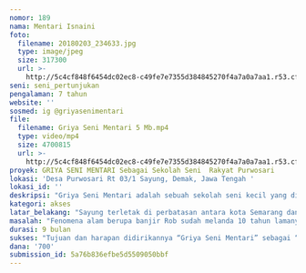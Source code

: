 ```yaml
---
nomor: 189
nama: Mentari Isnaini
foto:
  filename: 20180203_234633.jpg
  type: image/jpeg
  size: 317300
  url: >-
    http://5c4cf848f6454dc02ec8-c49fe7e7355d384845270f4a7a0a7aa1.r53.cf2.rackcdn.com/dfafc336-41ea-4639-a72a-61fc5e4e42ec/20180203_234633.jpg
seni: seni_pertunjukan
pengalaman: 7 tahun
website: ''
sosmed: ig @griyasenimentari
file:
  filename: Griya Seni Mentari 5 Mb.mp4
  type: video/mp4
  size: 4700815
  url: >-
    http://5c4cf848f6454dc02ec8-c49fe7e7355d384845270f4a7a0a7aa1.r53.cf2.rackcdn.com/b0064ee1-31a1-4ab9-91c4-a3f99625f115/Griya%20Seni%20Mentari%205%20Mb.mp4
proyek: GRIYA SENI MENTARI Sebagai Sekolah Seni  Rakyat Purwosari
lokasi: 'Desa Purwosari Rt 03/1 Sayung, Demak, Jawa Tengah '
lokasi_id: ''
deskripsi: "Griya Seni Mentari adalah sebuah sekolah seni kecil yang didirikan untuk proses belajar mengajar dalam bidang seni tari dan seni rupa,  aktif sejak Desember 2016. Ide ini muncul karena saya ingin sekali mengembangkan sayap saya dalam bekarya membuat pertunjukan, dan berbagi ilmu tentang cara-cara menari dan berteater. Saya mulai mengajak sang suami Siswahyu Nugroho (29 tahun) untuk ikut terlibat dalam mengajar di kelas seni rupa, saya pun membentuk tim tari yang terdiri dari 5 orang perempuan yaitu saya Mentari Isnaini (25 tahun), beserta sahabat-sahabat saya bernama Jazirrotul Ma’na (18 tahun), Mufida Rahmayani (18 tahun), Fatcha Nurlaili Salfa (18 tahun) dan ibu tercinta saya Muniah (51 tahun).\r\n\tDengan program “Dana Hibah Untuk Perempuan Pelaku Seni” ini. Kami ingin membuat  sekolah seni yang tidak hanya memiliki kelas seni tari dan seni rupa, namun juga terdapat kelas seni musik, kelas teater dan kelas olah tubuh/yoga. Membangun sekolah seni ini menjadi lebih luas dan menarik lagi, serta mempunyai fasilitas yang lebih memadai. Dengan demikian saya akan menjadikan “Griya Seni Mentari” sebagai “Sekolah Seni Rakyat Purwosari”, agar masyarakat sadar bahwa sekolah seni ini bukan hanya milik saya dan tim, melainkan untuk mereka yang mau belajar, berdiskusi, serta membuat karya tentang seni."
kategori: akses
latar_belakang: "Sayung terletak di perbatasan antara kota Semarang dan Demak, sekolah seni kami berjarak 4 km dari pantai Morosari. Pasang air laut yang tinggi menyebabkan hampir sebagian besar rumah warga terendam banjir rob. Hal ini berdampak pada perubahan sosial dan ekonomi warga Desa Purwosari, seperti area bermain untuk anak-anak yang sudah semakin langka, tidak ada ruang untuk berekspresi bagi masyarakat di bidang seni, bahkan jarang sekali ada tempat bagi ibu-ibu untuk saling bersosialisasi.\r\nNampaknya banjir rob membuat ruang berkarya menjadi sempit, Griya Seni Mentari yang dibangun pada bulan November 2016 kini sudah terendam air rob, ruang untuk belajar dan berdiskusi sudah tak nyaman lagi sehingga kami para pelaku seni terhambat dalam menjalankan visi dan misi. \r\nSelain itu kami juga ingin mengembalikan semangat anak muda dalam berkreatifitas, pasalnya Kampoeng Pelangi yang sudah dibuat pada bulan Agustus 2017 di desa kami, kini sudah rusak akibat dari tingginya air rob.\r\nHal inilah yang membuat saya ingin memperbaiki sekolah kecil kami menjadi sebuah wadah untuk berkarya dan berdiskusi serta tempat belajar yang lebih layak lagi. Bukan hanya untuk kami para pelaku seni dalam mencapai visi misi namun juga akan memberikan sedikit solusi dan harapan bagi masyarakat di desa kami untuk bisa kembali berkarya."
masalah: "Fenomena alam berupa banjir Rob sudah melanda 10 tahun lamanya sehingga beban ekonomi yang ditanggung, membuat warga Desa Purwosari tak mampu lagi meninggikan rumah-rumah mereka, bahkan tak banyak pula yang pergi meninggalkan kediamannya begitu saja. Siapapun seperti tak sanggup melawan kondisi alam ini. Sekolah seni yang kami dirikan semakin membuat masyarakat tidak tertarik untuk bergabung, karena kondisi tempat yang tidak begitu luas dan sudah tidak nyaman lagi.\r\n\tMasalah berikutnya berkaitan dengan dana, kami sudah 4 kali meninggikan rumah dan beban ekonomi yang kami tanggung sudah sangat berat (Pasalnya kami terpaksa berhutang), namun rasa ingin mencapai visi misi semakin kuat. Sehingga kami harus membangun sekolah seni dengan kondisi yang lebih baik dan layak, agar warga Desa Purwosari khususnya anak-anak tertarik bergabung dalam berkegiatan seni.\r\nSaya percaya pada sebuah ayat yang mengatakan “Sesungguhnya Allah tidak akan merubah suatu kaum sebelum mereka mengubah keadaan mereka sendiri” (Qs.as-Ra’d:11). Dengan demikian bukan banjir Rob yang akan saya atasi, melainkan dengan memperbaiki kondisi sosial dan ekonomi warga Desa Purwosari, yaitu dengan menciptakan berbagai jenis karya dari warga desa, dikumpulkan, dipamerkan ,diekspos lalu berkembang menjadi sebuah “Desa Seni Purwosari”, dengan memanfaat kan tempat-tempat akibat banjir rob sebagai daya tarik."
durasi: 9 bulan
sukses: "Tujuan dan harapan didirikannya “Griya Seni Mentari” sebagai “Sekolah Seni Rakyat Purwosari” yaitu menciptakan ruang diskusi dan berkarya, menfasilitasi kegiatan belajar mengajar di bidang seni, mengubah  mindset warga terkait fenomena banjr rob, serta memperbaiki sosial dan ekonomi masyarakat Desa Purwosari.\r\n\tJika sudah ada wadah yang kuat untuk para pelaku seni maka hal ini akan menimbulkan antusiasme masyarakat serta akan melahirkan dan mendorong anak-anak muda untuk terus membuat karya yang dapat disajikan kepada seluruh warga desa maupun luar Desa. Jangka panjang dari berkegiatan seni ini akan bermuara pada terbentuknya “Desa Seni Rakyat Purwosari” sebagai salah satu destinasi wisata di Kabupaten Demak dengan memanfaatkan fenomena rob sebagai daya tarik."
dana: '700'
submission_id: 5a76b836efbe5d5509050bbf
---
```

